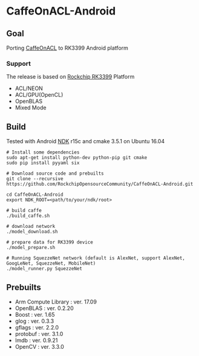 CaffeOnACL-Android
===============
## Goal
Porting [CaffeOnACL](https://github.com/OAID/CaffeOnACL) to RK3399 Android platform

### Support
The release is based on [Rockchip RK3399](http://www.rock-chips.com/plus/3399.html) Platform
* ACL/NEON
* ACL/GPU(OpenCL)
* OpenBLAS
* Mixed Mode

## Build
Tested with Android [NDK](https://developer.android.com/ndk/downloads/index.html) r15c and cmake 3.5.1 on Ubuntu 16.04

```shell
# Install some dependencies
sudo apt-get install python-dev python-pip git cmake
sudo pip install pyyaml six

# Download source code and prebuilts
git clone --recursive https://github.com/RockchipOpensourceCommunity/CaffeOnACL-Android.git

cd CaffeOnACL-Android
export NDK_ROOT=<path/to/your/ndk/root>

# build caffe
./build_caffe.sh

# download network
./model_download.sh

# prepare data for RK3399 device
./model_prepare.sh

# Running SquezzeNet network (default is AlexNet, support AlexNet, GoogLeNet, SquezzeNet, MobileNet)
./model_runner.py SquezzeNet

```

## Prebuilts
* Arm Compute Library : ver. 17.09
* OpenBLAS            : ver. 0.2.20
* Boost               : ver. 1.65
* glog                : ver. 0.3.3
* gflags              : ver. 2.2.0
* protobuf            : ver. 3.1.0
* lmdb                : ver. 0.9.21
* OpenCV              : ver. 3.3.0


